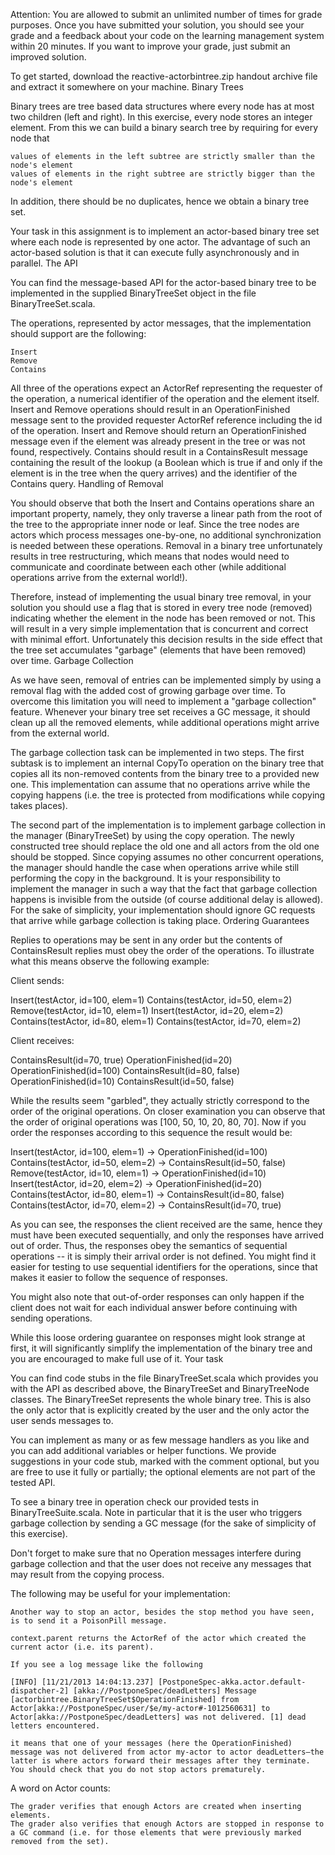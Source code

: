 

Attention: You are allowed to submit an unlimited number of times for grade purposes. Once you have submitted your solution, you should see your grade and a feedback about your code on the learning management system within 20 minutes. If you want to improve your grade, just submit an improved solution.

To get started, download the reactive-actorbintree.zip handout archive file and extract it somewhere on your machine.
Binary Trees

Binary trees are tree based data structures where every node has at most two children (left and right). In this exercise, every node stores an integer element. From this we can build a binary search tree by requiring for every node that

    values of elements in the left subtree are strictly smaller than the node's element
    values of elements in the right subtree are strictly bigger than the node's element

In addition, there should be no duplicates, hence we obtain a binary tree set.

Your task in this assignment is to implement an actor-based binary tree set where each node is represented by one actor. The advantage of such an actor-based solution is that it can execute fully asynchronously and in parallel.
The API

You can find the message-based API for the actor-based binary tree to be implemented in the supplied BinaryTreeSet object in the file BinaryTreeSet.scala.

The operations, represented by actor messages, that the implementation should support are the following:

    Insert
    Remove
    Contains

All three of the operations expect an ActorRef representing the requester of the operation, a numerical identifier of the operation and the element itself. Insert and Remove operations should result in an OperationFinished message sent to the provided requester ActorRef reference including the id of the operation. Insert and Remove should return an OperationFinished message even if the element was already present in the tree or was not found, respectively. Contains should result in a ContainsResult message containing the result of the lookup (a Boolean which is true if and only if the element is in the tree when the query arrives) and the identifier of the Contains query.
Handling of Removal

You should observe that both the Insert and Contains operations share an important property, namely, they only traverse a linear path from the root of the tree to the appropriate inner node or leaf. Since the tree nodes are actors which process messages one-by-one, no additional synchronization is needed between these operations. Removal in a binary tree unfortunately results in tree restructuring, which means that nodes would need to communicate and coordinate between each other (while additional operations arrive from the external world!).

Therefore, instead of implementing the usual binary tree removal, in your solution you should use a flag that is stored in every tree node (removed) indicating whether the element in the node has been removed or not. This will result in a very simple implementation that is concurrent and correct with minimal effort. Unfortunately this decision results in the side effect that the tree set accumulates "garbage" (elements that have been removed) over time.
Garbage Collection

As we have seen, removal of entries can be implemented simply by using a removal flag with the added cost of growing garbage over time. To overcome this limitation you will need to implement a "garbage collection" feature. Whenever your binary tree set receives a GC message, it should clean up all the removed elements, while additional operations might arrive from the external world.

The garbage collection task can be implemented in two steps. The first subtask is to implement an internal CopyTo operation on the binary tree that copies all its non-removed contents from the binary tree to a provided new one. This implementation can assume that no operations arrive while the copying happens (i.e. the tree is protected from modifications while copying takes places).

The second part of the implementation is to implement garbage collection in the manager (BinaryTreeSet) by using the copy operation. The newly constructed tree should replace the old one and all actors from the old one should be stopped. Since copying assumes no other concurrent operations, the manager should handle the case when operations arrive while still performing the copy in the background. It is your responsibility to implement the manager in such a way that the fact that garbage collection happens is invisible from the outside (of course additional delay is allowed). For the sake of simplicity, your implementation should ignore GC requests that arrive while garbage collection is taking place.
Ordering Guarantees

Replies to operations may be sent in any order but the contents of ContainsResult replies must obey the order of the operations. To illustrate what this means observe the following example:

Client sends:

Insert(testActor, id=100, elem=1)
Contains(testActor, id=50, elem=2)
Remove(testActor, id=10, elem=1)
Insert(testActor, id=20, elem=2)
Contains(testActor, id=80, elem=1)
Contains(testActor, id=70, elem=2)

Client receives:

ContainsResult(id=70, true)
OperationFinished(id=20)
OperationFinished(id=100)
ContainsResult(id=80, false)
OperationFinished(id=10)
ContainsResult(id=50, false)

While the results seem "garbled", they actually strictly correspond to the order of the original operations. On closer examination you can observe that the order of original operations was [100, 50, 10, 20, 80, 70]. Now if you order the responses according to this sequence the result would be:

Insert(testActor, id=100, elem=1) -> OperationFinished(id=100)
Contains(testActor, id=50, elem=2) -> ContainsResult(id=50, false)
Remove(testActor, id=10, elem=1) -> OperationFinished(id=10)
Insert(testActor, id=20, elem=2) -> OperationFinished(id=20)
Contains(testActor, id=80, elem=1) -> ContainsResult(id=80, false)
Contains(testActor, id=70, elem=2) -> ContainsResult(id=70, true)

As you can see, the responses the client received are the same, hence they must have been executed sequentially, and only the responses have arrived out of order. Thus, the responses obey the semantics of sequential operations -- it is simply their arrival order is not defined. You might find it easier for testing to use sequential identifiers for the operations, since that makes it easier to follow the sequence of responses.

You might also note that out-of-order responses can only happen if the client does not wait for each individual answer before continuing with sending operations.

While this loose ordering guarantee on responses might look strange at first, it will significantly simplify the implementation of the binary tree and you are encouraged to make full use of it.
Your task

You can find code stubs in the file BinaryTreeSet.scala which provides you with the API as described above, the BinaryTreeSet and BinaryTreeNode classes. The BinaryTreeSet represents the whole binary tree. This is also the only actor that is explicitly created by the user and the only actor the user sends messages to.

You can implement as many or as few message handlers as you like and you can add additional variables or helper functions. We provide suggestions in your code stub, marked with the comment optional, but you are free to use it fully or partially; the optional elements are not part of the tested API.

To see a binary tree in operation check our provided tests in BinaryTreeSuite.scala. Note in particular that it is the user who triggers garbage collection by sending a GC message (for the sake of simplicity of this exercise).

Don't forget to make sure that no Operation messages interfere during garbage collection and that the user does not receive any messages that may result from the copying process.

The following may be useful for your implementation:

    Another way to stop an actor, besides the stop method you have seen, is to send it a PoisonPill message.

    context.parent returns the ActorRef of the actor which created the current actor (i.e. its parent).

    If you see a log message like the following

    [INFO] [11/21/2013 14:04:13.237] [PostponeSpec-akka.actor.default-dispatcher-2] [akka://PostponeSpec/deadLetters] Message [actorbintree.BinaryTreeSet$OperationFinished] from Actor[akka://PostponeSpec/user/$e/my-actor#-1012560631] to Actor[akka://PostponeSpec/deadLetters] was not delivered. [1] dead letters encountered.

    it means that one of your messages (here the OperationFinished) message was not delivered from actor my-actor to actor deadLetters—the latter is where actors forward their messages after they terminate. You should check that you do not stop actors prematurely.

A word on Actor counts:

    The grader verifies that enough Actors are created when inserting elements.
    The grader also verifies that enough Actors are stopped in response to a GC command (i.e. for those elements that were previously marked removed from the set).



